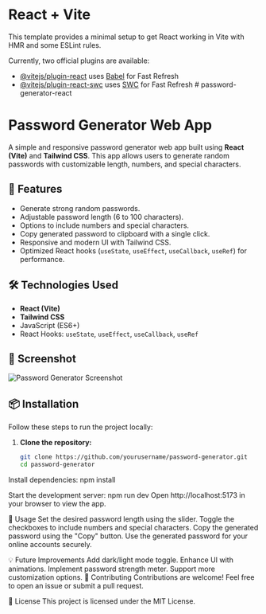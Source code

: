 # React + Vite

This template provides a minimal setup to get React working in Vite with HMR and some ESLint rules.

Currently, two official plugins are available:

- [@vitejs/plugin-react](https://github.com/vitejs/vite-plugin-react/blob/main/packages/plugin-react/README.md) uses [Babel](https://babeljs.io/) for Fast Refresh
- [@vitejs/plugin-react-swc](https://github.com/vitejs/vite-plugin-react-swc) uses [SWC](https://swc.rs/) for Fast Refresh
#   p a s s w o r d - g e n e r a t o r - r e a c t 
# Password Generator Web App

A simple and responsive password generator web app built using **React (Vite)** and **Tailwind CSS**. This app allows users to generate random passwords with customizable length, numbers, and special characters.

## 🚀 Features

- Generate strong random passwords.
- Adjustable password length (6 to 100 characters).
- Options to include numbers and special characters.
- Copy generated password to clipboard with a single click.
- Responsive and modern UI with Tailwind CSS.
- Optimized React hooks (`useState`, `useEffect`, `useCallback`, `useRef`) for performance.

## 🛠️ Technologies Used

- **React (Vite)**
- **Tailwind CSS**
- JavaScript (ES6+)
- React Hooks: `useState`, `useEffect`, `useCallback`, `useRef`

## 📸 Screenshot

![Password Generator Screenshot](https://your-screenshot-link.com)

## 📦 Installation

Follow these steps to run the project locally:

1. **Clone the repository:**
   ```bash
   git clone https://github.com/yourusername/password-generator.git
   cd password-generator
   
Install dependencies:
npm install

Start the development server:
npm run dev
Open http://localhost:5173 in your browser to view the app.

📝 Usage
Set the desired password length using the slider.
Toggle the checkboxes to include numbers and special characters.
Copy the generated password using the "Copy" button.
Use the generated password for your online accounts securely.

💡 Future Improvements
Add dark/light mode toggle.
Enhance UI with animations.
Implement password strength meter.
Support more customization options.
🤝 Contributing
Contributions are welcome! Feel free to open an issue or submit a pull request.

📄 License
This project is licensed under the MIT License.
 
